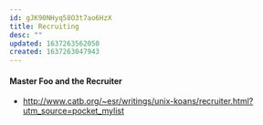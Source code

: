 ```yaml
---
id: gJK90NHyq58O3t7ao6HzX
title: Recruiting
desc: ""
updated: 1637263562050
created: 1637263047943
---
```


#### Master Foo and the Recruiter

- http://www.catb.org/~esr/writings/unix-koans/recruiter.html?utm_source=pocket_mylist
